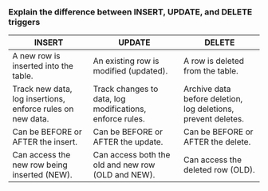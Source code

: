 ### Explain the difference between INSERT, UPDATE, and DELETE triggers

| INSERT | UPDATE | DELETE |
| -------- | --------- | --------|
|A new row is inserted into the table.|An existing row is modified (updated).|A row is deleted from the table.|
|Track new data, log insertions, enforce rules on new data.|Track changes to data, log modifications, enforce rules.|Archive data before deletion, log deletions, prevent deletes.|
|Can be BEFORE or AFTER the insert.|Can be BEFORE or AFTER the update.|Can be BEFORE or AFTER the delete.|
|Can access the new row being inserted (NEW).|Can access both the old and new row (OLD and NEW).|Can access the deleted row (OLD).|